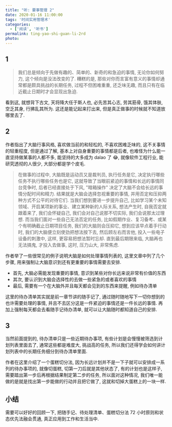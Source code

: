 ```yaml
---
title: "听: 要事管理 2"
date: 2020-01-16 11:00:00
tags: '时间实用管理术'
categories:
  - ['阅读', '听书']
permalink: ting-yao-shi-guan-li-2rd
photo:
---
```


## 1

> 我们总是倾向于先做有趣的、简单的、新奇的和急迫的事情, 无论你如何努力, 这个倾向是没法改变的了. 糟糕的是, 那些对你而言富有意义的事情却通常都是颇具挑战的长期任务, 过程不但困难重重, 还乏味无趣, 而且只有在临近截止日期时才会显现出急迫.

看到这, 就想背下古文, 天将降大任于斯人也, 必先苦其心志, 劳其筋骨, 饿其体肤, 空乏其身, 行拂乱其所为. 这还是能记起来打出来, 但是真正做事的时候就不知道放哪里去了.

<!-- more -->

## 2

作者指出了大脑行事风格, 喜欢做当前的和轻松的, 不喜欢困难乏味的, 这不关事情的轻重程度, 但是通过了解, 基本上对自身重要的事情都是后者, 也难怪为什么能一直坚持做某事的人都不多, 能坚持的大多成为 dalao 了 :joy:, 就像软件工程行业, 能研究透彻的人很少, 大部分都是学个皮毛.

> 在做事的过程中, 大脑既是运动员又是裁判员, 执行任务是它, 决定执行哪些任务不执行哪些任务也是它, 这就导致了当眼前紧迫的事情和长远的事情同台竞争时, 后者已经直接处于下风,  "暗箱操作" 决定了大脑不会给长远的事情分配时间和精力.
> 结果就是大脑会选择忽视重要的事情, 并用否定和压抑两种方式不公平的对待它们. 当我们想到要进一步提升自己, 比如学习某个未知领域、开启某项新的事业、建立某种新的人际关系, 想法产生时, 自我否定就跟着来了, 我们会怀疑自己, 我们会对自己说那不切实际, 我们会说那太过理想. 而当我们面对一些自己无法否定的任务, 比如假期作业、复习备考、或某个有明确截止日期项目任务, 我们的大脑则会压抑它, 想到应该早点着手行动时, 我们的大脑便立刻使劲把想法按下去, 然后顾左右而言他, 投入一些电子设备的刺激中, 这样, 更容易把想法暂时忘却. 直到最后期限来临, 大脑再也无法搞鬼, 才投入去做事, 这时, 压力山大, 非常焦虑.

作者举了一些很常见的例子说明大脑是如何处理事情列表的, 这里文章中列了几个步骤, 用来强制让大脑意识到还有更重要的事情需要去安排.

- 首先, 大脑必需能发现重要的事情, 意识到某些对你长远来说非常有价值的东西
- 其次, 要认识到大脑会选择性的去做一些紧急的或者喜欢的事情
- 最后, 需要有一个在大脑外并且每天都会见到的东西来提醒, 例如待办清单

这里的待办清单其实就是前一章节讲的随手记了, 通过随时随地写下一切你想到的也许需要处理的事情, 并且不去区分这是一件紧迫的事情还是一件长远的事情. 再加上强制每天都会去看随手记待办清单, 就可以让大脑随时都知道自己的安排.

## 3

当然前面提到的, 待办清单只是一些近期待办事项, 有些计划是会慢慢被筛选到计划列表里面去了, 通常这些都是难度大, 挑战高的任务, 所以我们还得学会如何讲计划列表中的长期任务细分到待办清单里面.

作者在这里介绍了一个蛋糕切分法, 因为长远计划并不是一下子就可以安排成一系列的待办事项的, 就像切蛋糕, 切第一刀后就是其他状态了, 有的计划也是这样子, 需要踏出第一步后再根据结果制定第二步的任务, 所以面对这种情况, 我们唯一能做的是就是找出第一步能做的行动并且把它做了, 这就和切掉大蛋糕上的一块一样.

## 小结

需要可以好好的回顾一下, 把随手记、待处理清单、蛋糕切分法 72 小时原则和状态优先法融会贯通, 真正应用到工作和生活当中.
